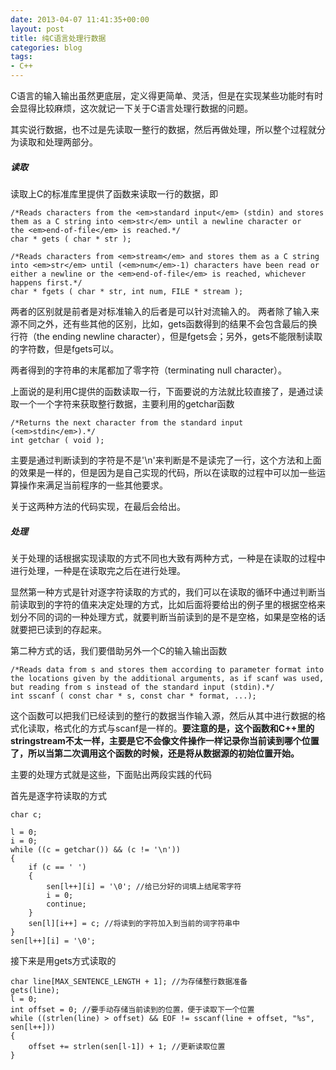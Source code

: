 ```yaml
---
date: 2013-04-07 11:41:35+00:00
layout: post
title: 纯C语言处理行数据
categories: blog
tags:
- C++
---
```


C语言的输入输出虽然更底层，定义得更简单、灵活，但是在实现某些功能时有时会显得比较麻烦，这次就记一下关于C语言处理行数据的问题。

其实说行数据，也不过是先读取一整行的数据，然后再做处理，所以整个过程就分为读取和处理两部分。


##### 读取


读取上C的标准库里提供了函数来读取一行的数据，即

	/*Reads characters from the <em>standard input</em> (stdin) and stores them as a C string into <em>str</em> until a newline character or the <em>end-of-file</em> is reached.*/
	char * gets ( char * str );

	/*Reads characters from <em>stream</em> and stores them as a C string into <em>str</em> until (<em>num</em>-1) characters have been read or either a newline or the <em>end-of-file</em> is reached, whichever happens first.*/
	char * fgets ( char * str, int num, FILE * stream );

两者的区别就是前者是对标准输入的后者是可以针对流输入的。
两者除了输入来源不同之外，还有些其他的区别，比如，gets函数得到的结果不会包含最后的换行符（the ending newline character），但是fgets会；另外，gets不能限制读取的字符数，但是fgets可以。

两者得到的字符串的末尾都加了零字符（terminating null character）。

上面说的是利用C提供的函数读取一行，下面要说的方法就比较直接了，是通过读取一个一个字符来获取整行数据，主要利用的getchar函数

	/*Returns the next character from the standard input (<em>stdin</em>).*/
	int getchar ( void );

主要是通过判断读到的字符是不是'\n'来判断是不是读完了一行，这个方法和上面的效果是一样的，但是因为是自己实现的代码，所以在读取的过程中可以加一些运算操作来满足当前程序的一些其他要求。

关于这两种方法的代码实现，在最后会给出。


##### 处理


关于处理的话根据实现读取的方式不同也大致有两种方式，一种是在读取的过程中进行处理，一种是在读取完之后在进行处理。

显然第一种方式是针对逐字符读取的方式的，我们可以在读取的循环中通过判断当前读取到的字符的值来决定处理的方式，比如后面将要给出的例子里的根据空格来划分不同的词的一种处理方式，就要判断当前读到的是不是空格，如果是空格的话就要把已读到的存起来。

第二种方式的话，我们要借助另外一个C的输入输出函数

	/*Reads data from s and stores them according to parameter format into the locations given by the additional arguments, as if scanf was used, but reading from s instead of the standard input (stdin).*/
	int sscanf ( const char * s, const char * format, ...);

这个函数可以把我们已经读到的整行的数据当作输入源，然后从其中进行数据的格式化读取，格式化的方式与scanf是一样的。**要注意的是，这个函数和C++里的stringstream不太一样，主要是它不会像文件操作一样记录你当前读到哪个位置了，所以当第二次调用这个函数的时候，还是将从数据源的初始位置开始。**

主要的处理方式就是这些，下面贴出两段实践的代码

首先是逐字符读取的方式

	char c;
	
	l = 0;
	i = 0;
	while ((c = getchar()) && (c != '\n'))
	{
		if (c == ' ')
		{
			sen[l++][i] = '\0'; //给已分好的词填上结尾零字符
			i = 0;
			continue;
		}
		sen[l][i++] = c; //将读到的字符加入到当前的词字符串中
	}
	sen[l++][i] = '\0';

接下来是用gets方式读取的


	char line[MAX_SENTENCE_LENGTH + 1]; //为存储整行数据准备
	gets(line);
	l = 0;
	int offset = 0; //要手动存储当前读到的位置，便于读取下一个位置
	while ((strlen(line) > offset) && EOF != sscanf(line + offset, "%s", sen[l++]))
	{
		offset += strlen(sen[l-1]) + 1; //更新读取位置
	}
